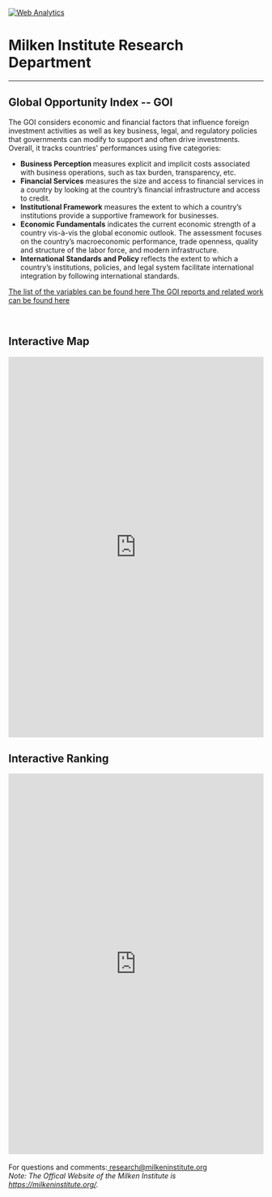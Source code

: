 <br><br>
<head>
 <!-- Default Statcounter code for Global-Opportunity-Index
https://miresearch.github.io/Global-Opportunity-Index/ -->
<script type="text/javascript">
var sc_project=12339751; 
var sc_invisible=1; 
var sc_security="c196880c"; 
var scJsHost = "https://";
document.write("<sc"+"ript type='text/javascript' src='" +
scJsHost+
"statcounter.com/counter/counter.js'></"+"script>");
</script>
<noscript><div class="statcounter"><a title="Web Analytics"
href="https://statcounter.com/" target="_blank"><img
class="statcounter"
src="https://c.statcounter.com/12339751/0/c196880c/0/"
alt="Web Analytics"></a></div></noscript>
<!-- End of Statcounter Code -->
 </head>


<H1><b>Milken Institute Research Department </b></H1><Hr>
<H2>Global Opportunity Index -- GOI</H2> 

The GOI considers economic and financial factors that influence foreign investment activities as well as key business, legal, and regulatory policies that governments can modify to support and often drive investments. Overall, it tracks countries' performances using five categories:
<ul>
 <li> <b>Business Perception </b> measures explicit and implicit costs associated with business operations, such as tax burden, transparency, etc. </li>
 <li> <b>Financial Services</b> measures the size and access to financial services in a country by looking at the country’s financial infrastructure and access to credit. </li>
 <li> <b>Institutional Framework</b> measures the extent to which a country’s institutions provide a supportive framework for businesses.</li>
 <li> <b>Economic Fundamentals</b> indicates the current economic strength of a country vis-à-vis the global economic outlook. The assessment focuses on the country’s macroeconomic performance, trade openness, quality and structure of the labor force, and modern infrastructure. </li>
 <li> <b>International Standards and Policy</b> reflects the extent to which a country’s institutions, policies, and legal system facilitate international integration by following international standards. </li></ul>

<a href="https://miresearch.github.io/Global-Opportunity-Index/Global%20Opportunity%20Index%202020%20_Variables.pdf" target="_blank"> The list of the variables can be found here </a>
<a href="https://claudelopez.com/ifm-team-mi/" tatget="_blank"> The GOI reports and related work can be found here </a>  
  
<Br>
  <H2>Interactive Map</H2> 
  <iframe src="https://public.tableau.com/views/goi1/Dashboard1?:display_count=y&publish=yes&:origin=viz_share_link" width="100%" height="750" frameborder="0"></iframe>
  <br>
  <H2>Interactive Ranking</H2> 
  <iframe src="https://public.tableau.com/views/goi1/Dashboard3?:display_count=y&publish=yes&:origin=viz_share_link" width="100%" height="750" frameborder="0"></iframe>
  
<br>
<br>
<Bh>
For questions and comments:<a href="mailto:research@milkeninstitute.org"> research@milkeninstitute.org </a><br> 
  <i>Note: The Offical Website of the Milken Institute is <a href="https://milkeninstitute.org" target="_blank">https://milkeninstitute.org/</a>.  </i>


